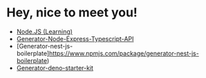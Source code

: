 # Hey, nice to meet you!

- [Node.JS (Learning)](https://chechavalerii.github.io/node.js/)
- [Generator-Node-Express-Typescript-API](https://www.npmjs.com/package/generator-node-express-typescript-api)
- [Generator-nest-js-boilerplate]https://www.npmjs.com/package/generator-nest-js-boilerplate)
- [Generator-deno-starter-kit](https://www.npmjs.com/package/generator-deno-starter-kit)
